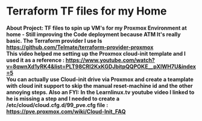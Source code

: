 # Terraform TF files for my Home
**About Project: TF files to spin up VM's for my Proxmox Environment at home - Still improving the Code deployment because ATM It's really basic. The Terraform provider I use Is https://github.com/Telmate/terraform-provider-proxmox  
This video helped me setting up the Proxmox cloud-init template and I used it as a reference : https://www.youtube.com/watch?v=8qwnXd1yRK4&list=PLT98CRl2KxKGDJbitpQQPOKE__pXlWH7U&index=5  
You can actually use Cloud-init drive via Proxmox and create a teamplate with cloud init support to skip the manual reset-machine id and the other annoying steps. Also an FYI: In the Learnlinux.tv youtube video I linked to he is missing a step and I needed to create a /etc/cloud/cloud.cfg.d/99_pve.cfg file : https://pve.proxmox.com/wiki/Cloud-Init_FAQ**
